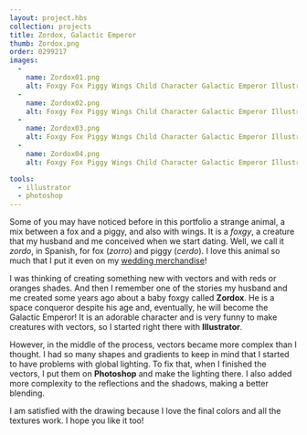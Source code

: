 ```yaml
---
layout: project.hbs
collection: projects
title: Zordox, Galactic Emperor
thumb: Zordox.png
order: 0299217
images:
  -
    name: Zordox01.png
    alt: Foxgy Fox Piggy Wings Child Character Galactic Emperor Illustration
  -
    name: Zordox02.png
    alt: Foxgy Fox Piggy Wings Child Character Galactic Emperor Illustration Detail
  -
    name: Zordox03.png
    alt: Foxgy Fox Piggy Wings Child Character Galactic Emperor Illustration Process
  -
    name: Zordox04.png
    alt: Foxgy Fox Piggy Wings Child Character Galactic Emperor Illustration

tools:
  - illustrator
  - photoshop
---
```

Some of you may have noticed before in this portfolio a strange animal, a mix between a fox and a piggy, and also with wings. It is a *foxgy*, a creature that my husband and me conceived when we start dating. Well, we call it *zordo*, in Spanish, for fox (*zorro*) and piggy (*cerdo*). I love this animal so much that I put it even on my [wedding merchandise](/projects/my-wedding-merchandising/)!

I was thinking of creating something new with vectors and with reds or oranges shades. And then I remember one of the stories my husband and me created some years ago about a baby foxgy called **Zordox**. He is a space conqueror despite his age and, eventually, he will become the Galactic Emperor! It is an adorable character and is very funny to make creatures with vectors, so I started right there with **Illustrator**.

However, in the middle of the process, vectors became more complex than I thought. I had so many shapes and gradients to keep in mind that I started to have problems with global lighting. To fix that, when I finished the vectors, I put them on **Photoshop** and make the lighting there. I also added more complexity to the reflections and the shadows, making a better blending.

I am satisfied with the drawing because I love the final colors and all the textures work. I hope you like it too!
